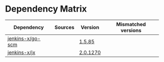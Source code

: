 # Dependency Matrix

Dependency | Sources | Version | Mismatched versions
---------- | ------- | ------- | -------------------
[jenkins-x/go-scm](https://github.com/jenkins-x/go-scm) |  | [1.5.85]() | 
[jenkins-x/jx](https://github.com/jenkins-x/jx) |  | [2.0.1270](https://github.com/jenkins-x/jx/releases/tag/v2.0.1270) | 
